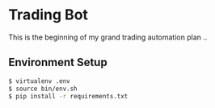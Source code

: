 Trading Bot
===========

This is the beginning of my grand trading automation plan ..

Environment Setup
-----------------

```bash
$ virtualenv .env
$ source bin/env.sh
$ pip install -r requirements.txt
```
